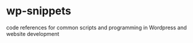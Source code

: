 # wp-snippets

code references for common scripts and programming in Wordpress and website development
